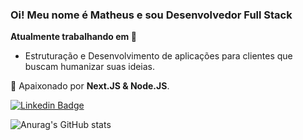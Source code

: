 
<h3 align="left">Oi! Meu nome é Matheus e sou Desenvolvedor Full Stack</h3>

<strong>Atualmente trabalhando em 🚧</strong>
<ul>
 <li>Estruturação e Desenvolvimento de aplicações para clientes que buscam humanizar suas ideias.</li>
</ul>
 
💖 Apaixonado por **Next.JS & Node.JS**.

[![Linkedin Badge](https://img.shields.io/badge/-Matheus%20da%20Mata-7928Ca?style=flat-square&logo=Linkedin&logoColor=white&link=https://www.linkedin.com/in/matheus-da-mata-3875b1166/)](https://www.linkedin.com/in/matheus-da-mata-3875b1166/)

![Anurag's GitHub stats](https://github-readme-stats.vercel.app/api?username=matheusdamata&theme=github_dark&show_icons=false&border_color=25282e&line_height=20&card_width=420)
